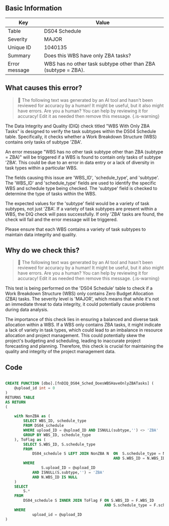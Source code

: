 ## Basic Information
| Key         | Value          |
|-------------|----------------|
| Table       | DS04 Schedule |
| Severity    | MAJOR |
| Unique ID   | 1040135   |
| Summary     | Does this WBS have only ZBA tasks? |
| Error message | WBS has no other task subtype other than ZBA (subtype = ZBA). |

## What causes this error?

> :robot: The following text was generated by an AI tool and hasn't been reviewed for accuracy by a human! It might be useful, but it also might have errors. Are you a human? You can help by reviewing it for accuracy! Edit it as needed then remove this message.
{.is-warning}

The Data Integrity and Quality (DIQ) check titled "WBS With Only ZBA Tasks" is designed to verify the task subtypes within the DS04 Schedule table. Specifically, it checks whether a Work Breakdown Structure (WBS) contains only tasks of subtype 'ZBA'. 

An error message "WBS has no other task subtype other than ZBA (subtype = ZBA)" will be triggered if a WBS is found to contain only tasks of subtype 'ZBA'. This could be due to an error in data entry or a lack of diversity in task types within a particular WBS. 

The fields causing this issue are 'WBS_ID', 'schedule_type', and 'subtype'. The 'WBS_ID' and 'schedule_type' fields are used to identify the specific WBS and schedule type being checked. The 'subtype' field is checked to determine the type of tasks within the WBS. 

The expected values for the 'subtype' field would be a variety of task subtypes, not just 'ZBA'. If a variety of task subtypes are present within a WBS, the DIQ check will pass successfully. If only 'ZBA' tasks are found, the check will fail and the error message will be triggered. 

Please ensure that each WBS contains a variety of task subtypes to maintain data integrity and quality.
## Why do we check this?

> :robot: The following text was generated by an AI tool and hasn't been reviewed for accuracy by a human! It might be useful, but it also might have errors. Are you a human? You can help by reviewing it for accuracy! Edit it as needed then remove this message.
{.is-warning}

This test is being performed on the 'DS04 Schedule' table to check if a Work Breakdown Structure (WBS) only contains Zero Budget Allocation (ZBA) tasks. The severity level is 'MAJOR', which means that while it's not an immediate threat to data integrity, it could potentially cause problems during data analysis.

The importance of this check lies in ensuring a balanced and diverse task allocation within a WBS. If a WBS only contains ZBA tasks, it might indicate a lack of variety in task types, which could lead to an imbalance in resource allocation and project management. This could potentially skew the project's budgeting and scheduling, leading to inaccurate project forecasting and planning. Therefore, this check is crucial for maintaining the quality and integrity of the project management data.
## Code

```sql

CREATE FUNCTION [dbo].[fnDIQ_DS04_Sched_DoesWBSHaveOnlyZBATasks] (
	@upload_id int = 0
)
RETURNS TABLE
AS RETURN
(
	
	with NonZBA as (
		SELECT WBS_ID, schedule_type
		FROM DS04_schedule
		WHERE upload_ID = @upload_ID AND ISNULL(subtype,'') <> 'ZBA'
		GROUP BY WBS_ID, schedule_type
	), ToFlag as (
		SELECT S.WBS_ID, S.schedule_type
		FROM 
			DS04_schedule S LEFT JOIN NonZBA N 	ON 	S.schedule_type = N.schedule_type
												AND	S.WBS_ID = N.WBS_ID
		WHERE
				S.upload_ID = @upload_ID
			AND ISNULL(S.subtype,'') = 'ZBA'
			AND N.WBS_ID IS NULL
	)
	SELECT
		S.*
	FROM
		DS04_schedule S INNER JOIN ToFlag F ON S.WBS_ID = F.WBS_ID
											AND S.schedule_type = F.schedule_type
	WHERE
			upload_id = @upload_ID
)
```
